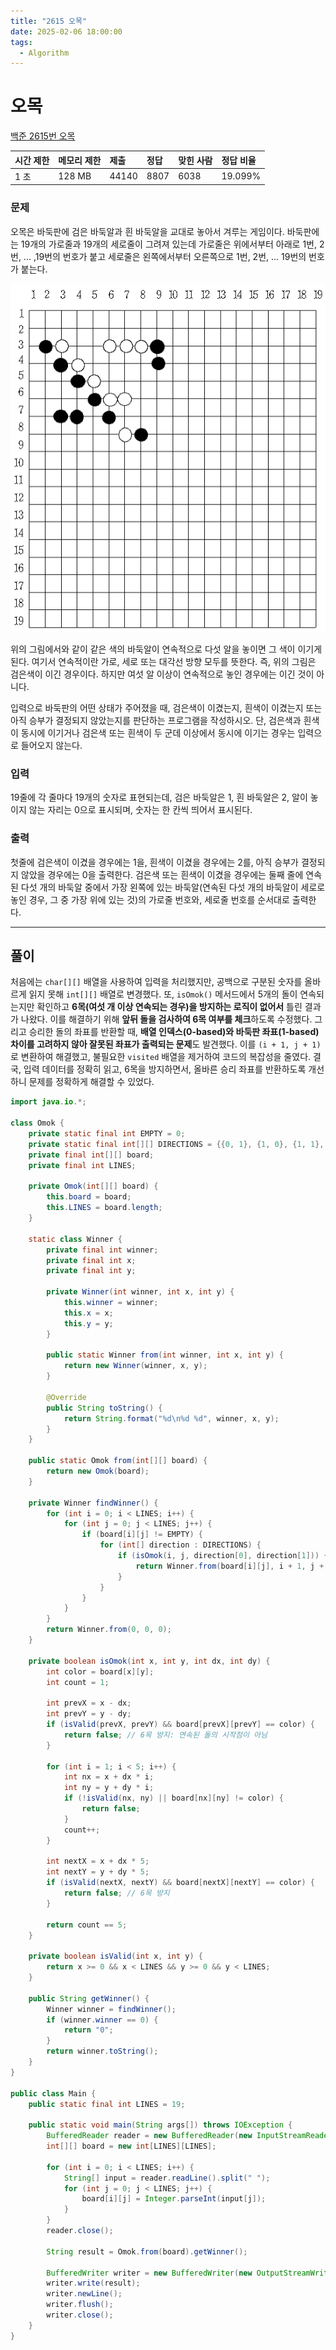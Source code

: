 ```yaml
---
title: "2615 오목"
date: 2025-02-06 18:00:00
tags: 
  - Algorithm
---
```


# 오목
[백준 2615번 오목](https://www.acmicpc.net/problem/2615)

| 시간 제한 | 메모리 제한 | 제출    | 정답   | 맞힌 사람 | 정답 비율   |
|:------|:-------|:------|:-----|:------|:--------|
| 1 초   | 128 MB | 44140 | 8807 | 6038  | 19.099% |

### 문제

오목은 바둑판에 검은 바둑알과 흰 바둑알을 교대로 놓아서 겨루는 게임이다. 바둑판에는 19개의 가로줄과 19개의 세로줄이 그려져 있는데 가로줄은 위에서부터 아래로 1번, 2번, ... ,19번의 번호가 붙고 세로줄은 왼쪽에서부터 오른쪽으로 1번, 2번, ... 19번의 번호가 붙는다.

![](img.png)

위의 그림에서와 같이 같은 색의 바둑알이 연속적으로 다섯 알을 놓이면 그 색이 이기게 된다. 여기서 연속적이란 가로, 세로 또는 대각선 방향 모두를 뜻한다. 즉, 위의 그림은 검은색이 이긴 경우이다. 하지만 여섯 알 이상이 연속적으로 놓인 경우에는 이긴 것이 아니다.

입력으로 바둑판의 어떤 상태가 주어졌을 때, 검은색이 이겼는지, 흰색이 이겼는지 또는 아직 승부가 결정되지 않았는지를 판단하는 프로그램을 작성하시오. 단, 검은색과 흰색이 동시에 이기거나 검은색 또는 흰색이 두 군데 이상에서 동시에 이기는 경우는 입력으로 들어오지 않는다.

### 입력

19줄에 각 줄마다 19개의 숫자로 표현되는데, 검은 바둑알은 1, 흰 바둑알은 2, 알이 놓이지 않는 자리는 0으로 표시되며, 숫자는 한 칸씩 띄어서 표시된다.

### 출력

첫줄에 검은색이 이겼을 경우에는 1을, 흰색이 이겼을 경우에는 2를, 아직 승부가 결정되지 않았을 경우에는 0을 출력한다. 검은색 또는 흰색이 이겼을 경우에는 둘째 줄에 연속된 다섯 개의 바둑알 중에서 가장 왼쪽에 있는 바둑알(연속된 다섯 개의 바둑알이 세로로 놓인 경우, 그 중 가장 위에 있는 것)의 가로줄 번호와, 세로줄 번호를 순서대로 출력한다.

---

## 풀이

처음에는 `char[][]` 배열을 사용하여 입력을 처리했지만, 공백으로 구분된 숫자를 올바르게 읽지 못해 `int[][]` 배열로 변경했다. 또, `isOmok()` 메서드에서 5개의 돌이 연속되는지만 확인하고 **6목(여섯 개 이상 연속되는 경우)을 방지하는 로직이 없어서** 틀린 결과가 나왔다. 이를 해결하기 위해 **앞뒤 돌을 검사하여 6목 여부를 체크**하도록 수정했다. 그리고 승리한 돌의 좌표를 반환할 때, **배열 인덱스(0-based)와 바둑판 좌표(1-based) 차이를 고려하지 않아 잘못된 좌표가 출력되는 문제**도 발견했다. 이를 `(i + 1, j + 1)`로 변환하여 해결했고, 불필요한 `visited` 배열을 제거하여 코드의 복잡성을 줄였다. 결국, 입력 데이터를 정확히 읽고, 6목을 방지하면서, 올바른 승리 좌표를 반환하도록 개선하니 문제를 정확하게 해결할 수 있었다.

```java
import java.io.*;

class Omok {
    private static final int EMPTY = 0;
    private static final int[][] DIRECTIONS = {{0, 1}, {1, 0}, {1, 1}, {-1, 1}};
    private final int[][] board;
    private final int LINES;

    private Omok(int[][] board) {
        this.board = board;
        this.LINES = board.length;
    }

    static class Winner {
        private final int winner;
        private final int x;
        private final int y;

        private Winner(int winner, int x, int y) {
            this.winner = winner;
            this.x = x;
            this.y = y;
        }

        public static Winner from(int winner, int x, int y) {
            return new Winner(winner, x, y);
        }

        @Override
        public String toString() {
            return String.format("%d\n%d %d", winner, x, y);
        }
    }

    public static Omok from(int[][] board) {
        return new Omok(board);
    }

    private Winner findWinner() {
        for (int i = 0; i < LINES; i++) {
            for (int j = 0; j < LINES; j++) {
                if (board[i][j] != EMPTY) {
                    for (int[] direction : DIRECTIONS) {
                        if (isOmok(i, j, direction[0], direction[1])) {
                            return Winner.from(board[i][j], i + 1, j + 1);
                        }
                    }
                }
            }
        }
        return Winner.from(0, 0, 0);
    }

    private boolean isOmok(int x, int y, int dx, int dy) {
        int color = board[x][y];
        int count = 1;

        int prevX = x - dx;
        int prevY = y - dy;
        if (isValid(prevX, prevY) && board[prevX][prevY] == color) {
            return false; // 6목 방지: 연속된 돌의 시작점이 아님
        }

        for (int i = 1; i < 5; i++) {
            int nx = x + dx * i;
            int ny = y + dy * i;
            if (!isValid(nx, ny) || board[nx][ny] != color) {
                return false;
            }
            count++;
        }

        int nextX = x + dx * 5;
        int nextY = y + dy * 5;
        if (isValid(nextX, nextY) && board[nextX][nextY] == color) {
            return false; // 6목 방지
        }

        return count == 5;
    }

    private boolean isValid(int x, int y) {
        return x >= 0 && x < LINES && y >= 0 && y < LINES;
    }

    public String getWinner() {
        Winner winner = findWinner();
        if (winner.winner == 0) {
            return "0";
        }
        return winner.toString();
    }
}

public class Main {
    public static final int LINES = 19;

    public static void main(String args[]) throws IOException {
        BufferedReader reader = new BufferedReader(new InputStreamReader(System.in));
        int[][] board = new int[LINES][LINES];

        for (int i = 0; i < LINES; i++) {
            String[] input = reader.readLine().split(" ");
            for (int j = 0; j < LINES; j++) {
                board[i][j] = Integer.parseInt(input[j]);
            }
        }
        reader.close();

        String result = Omok.from(board).getWinner();

        BufferedWriter writer = new BufferedWriter(new OutputStreamWriter(System.out));
        writer.write(result);
        writer.newLine();
        writer.flush();
        writer.close();
    }
}
```